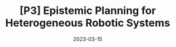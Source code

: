 ---
title: "[P3] Epistemic Planning for Heterogeneous Robotic Systems"
collection: publications
detail: "disabled"
# permalink: /publication/SCM-IROS2021
# excerpt: 'This paper is about the number 2. The number 3 is left for future work.'
date: 2023-03-15
#venue: '2021 IEEE/RSJ International Conference on Intelligent Robots and Systems (IROS)'
#paperurl: '/files/pdf/publications/A_Conformal_Mapping-based_Framework_for_Robot-to-Robot_and_Sim-to-Real_Transfer_Learning.pdf'
#link: 'https://ieeexplore.ieee.org/abstract/document/9636682'
citation: 'Lauren Bramblett, <strong>Shijie Gao </strong> and Nicola Bezzo, 2023, March.  <strong>  <front  style="color:#F88E2D"> <i class="fa fa-hourglass-half" aria-hidden="true" title="Under Review"></i>In Preparation For IROS2023</front> </strong> '
order_number: 100
---